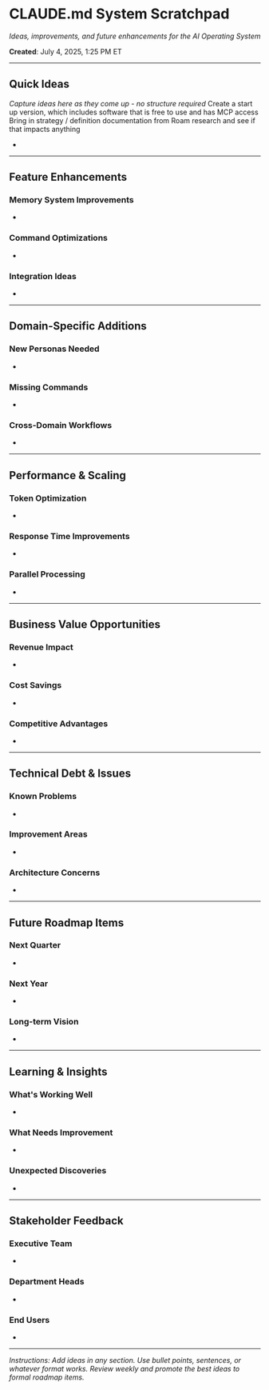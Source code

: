 # CLAUDE.md System Scratchpad

*Ideas, improvements, and future enhancements for the AI Operating System*

**Created**: July 4, 2025, 1:25 PM ET

---

## Quick Ideas

*Capture ideas here as they come up - no structure required*
Create a start up version, which includes software that is free to use and has MCP access
Bring in strategy / definition documentation from Roam research and see if that impacts anything

- 

---

## Feature Enhancements

### Memory System Improvements
- 

### Command Optimizations
- 

### Integration Ideas
- 

---

## Domain-Specific Additions

### New Personas Needed
- 

### Missing Commands
- 

### Cross-Domain Workflows
- 

---

## Performance & Scaling

### Token Optimization
- 

### Response Time Improvements
- 

### Parallel Processing
- 

---

## Business Value Opportunities

### Revenue Impact
- 

### Cost Savings
- 

### Competitive Advantages
- 

---

## Technical Debt & Issues

### Known Problems
- 

### Improvement Areas
- 

### Architecture Concerns
- 

---

## Future Roadmap Items

### Next Quarter
- 

### Next Year
- 

### Long-term Vision
- 

---

## Learning & Insights

### What's Working Well
- 

### What Needs Improvement
- 

### Unexpected Discoveries
- 

---

## Stakeholder Feedback

### Executive Team
- 

### Department Heads
- 

### End Users
- 

---

*Instructions: Add ideas in any section. Use bullet points, sentences, or whatever format works. Review weekly and promote the best ideas to formal roadmap items.*